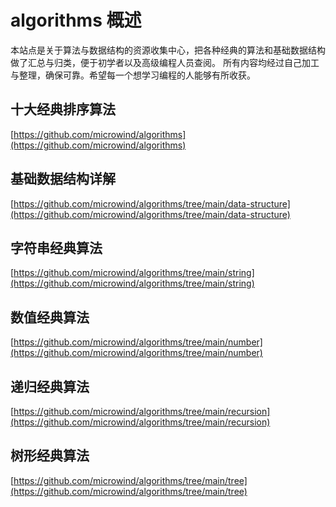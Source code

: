 # algorithms 概述

本站点是关于算法与数据结构的资源收集中心，把各种经典的算法和基础数据结构做了汇总与归类，便于初学者以及高级编程人员查阅。
所有内容均经过自己加工与整理，确保可靠。希望每一个想学习编程的人能够有所收获。

## 十大经典排序算法
[https://github.com/microwind/algorithms](https://github.com/microwind/algorithms)

## 基础数据结构详解
[https://github.com/microwind/algorithms/tree/main/data-structure](https://github.com/microwind/algorithms/tree/main/data-structure)

## 字符串经典算法
[https://github.com/microwind/algorithms/tree/main/string](https://github.com/microwind/algorithms/tree/main/string)

## 数值经典算法
[https://github.com/microwind/algorithms/tree/main/number](https://github.com/microwind/algorithms/tree/main/number)

## 递归经典算法
[https://github.com/microwind/algorithms/tree/main/recursion](https://github.com/microwind/algorithms/tree/main/recursion)

## 树形经典算法
[https://github.com/microwind/algorithms/tree/main/tree](https://github.com/microwind/algorithms/tree/main/tree)
